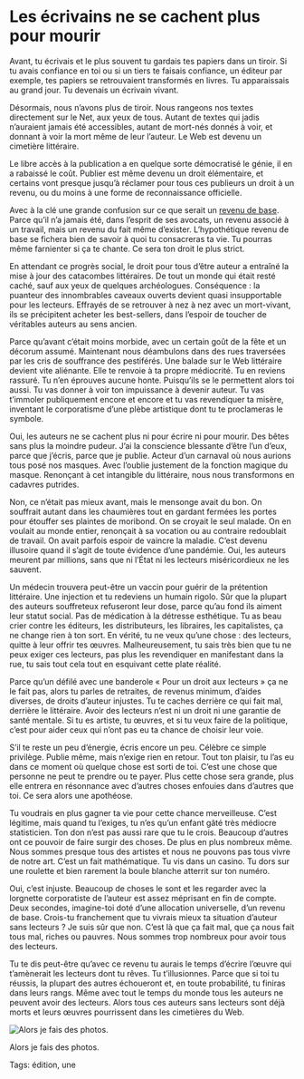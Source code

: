 # Les écrivains ne se cachent plus pour mourir

Avant, tu écrivais et le plus souvent tu gardais tes papiers dans un tiroir. Si tu avais confiance en toi ou si un tiers te faisais confiance, un éditeur par exemple, tes papiers se retrouvaient transformés en livres. Tu apparaissais au grand jour. Tu devenais un écrivain vivant.

Désormais, nous n’avons plus de tiroir. Nous rangeons nos textes directement sur le Net, aux yeux de tous. Autant de textes qui jadis n’auraient jamais été accessibles, autant de mort-nés donnés à voir, et donnant à voir la mort même de leur l’auteur. Le Web est devenu un cimetière littéraire.

Le libre accès à la publication a en quelque sorte démocratisé le génie, il en a rabaissé le coût. Publier est même devenu un droit élémentaire, et certains vont presque jusqu’à réclamer pour tous ces publieurs un droit à un revenu, ou du moins à une forme de reconnaissance officielle.

Avec à la clé une grande confusion sur ce que serait un [revenu de base](/2014/10/25/mefiance-croissante-a-legard-des-militants-du-revenu-de-base/1/). Parce qu’il n’a jamais été, dans l’esprit de ses avocats, un revenu associé à un travail, mais un revenu du fait même d’exister. L’hypothétique revenu de base se fichera bien de savoir à quoi tu consacreras ta vie. Tu pourras même farnienter si ça te chante. Ce sera ton droit le plus strict.

En attendant ce progrès social, le droit pour tous d’être auteur a entraîné la mise à jour des catacombes littéraires. De tout un monde qui était resté caché, sauf aux yeux de quelques archéologues. Conséquence : la puanteur des innombrables caveaux ouverts devient quasi insupportable pour les lecteurs. Effrayés de se retrouver à nez à nez avec un mort-vivant, ils se précipitent acheter les best-sellers, dans l’espoir de toucher de véritables auteurs au sens ancien.

Parce qu’avant c’était moins morbide, avec un certain goût de la fête et un décorum assumé. Maintenant nous déambulons dans des rues traversées par les cris de souffrance des pestiférés. Une balade sur le Web littéraire devient vite aliénante. Elle te renvoie à ta propre médiocrité. Tu en reviens rassuré. Tu n’en éprouves aucune honte. Puisqu’ils se le permettent alors toi aussi. Tu vas donner à voir ton impuissance à devenir auteur. Tu vas t’immoler publiquement encore et encore et tu vas revendiquer ta misère, inventant le corporatisme d’une plèbe artistique dont tu te proclameras le symbole.

Oui, les auteurs ne se cachent plus ni pour écrire ni pour mourir. Des bêtes sans plus la moindre pudeur. J’ai la conscience blessante d’être l’un d’eux, parce que j’écris, parce que je publie. Acteur d’un carnaval où nous aurions tous posé nos masques. Avec l’oublie justement de la fonction magique du masque. Renonçant à cet intangible du littéraire, nous nous transformons en cadavres putrides.

Non, ce n’était pas mieux avant, mais le mensonge avait du bon. On souffrait autant dans les chaumières tout en gardant fermées les portes pour étouffer ses plaintes de moribond. On se croyait le seul malade. On en voulait au monde entier, renonçait à sa vocation ou au contraire redoublait de travail. On avait parfois espoir de vaincre la maladie. C’est devenu illusoire quand il s’agit de toute évidence d’une pandémie. Oui, les auteurs meurent par millions, sans que ni l’État ni les lecteurs miséricordieux ne les sauvent.

Un médecin trouvera peut-être un vaccin pour guérir de la prétention littéraire. Une injection et tu redeviens un humain rigolo. Sûr que la plupart des auteurs souffreteux refuseront leur dose, parce qu’au fond ils aiment leur statut social. Pas de médication à la détresse esthétique. Tu as beau crier contre les éditeurs, les distributeurs, les libraires, les capitalistes, ça ne change rien à ton sort. En vérité, tu ne veux qu’une chose : des lecteurs, quitte à leur offrir tes œuvres. Malheureusement, tu sais très bien que tu ne peux exiger ces lecteurs, pas plus les revendiquer en manifestant dans la rue, tu sais tout cela tout en esquivant cette plate réalité.

Parce qu’un défilé avec une banderole « Pour un droit aux lecteurs » ça ne le fait pas, alors tu parles de retraites, de revenus minimum, d’aides diverses, de droits d’auteur injustes. Tu te caches derrière ce qui fait mal, derrière le littéraire. Avoir des lecteurs n’est ni un droit ni une garantie de santé mentale. Si tu es artiste, tu œuvres, et si tu veux faire de la politique, c’est pour aider ceux qui n’ont pas eu ta chance de choisir leur voie.

S’il te reste un peu d’énergie, écris encore un peu. Célèbre ce simple privilège. Publie même, mais n’exige rien en retour. Tout ton plaisir, tu l’as eu dans ce moment où quelque chose est sorti de toi. C’est une chose que personne ne peut te prendre ou te payer. Plus cette chose sera grande, plus elle entrera en résonnance avec d’autres choses enfouies dans d’autres que toi. Ce sera alors une apothéose.

Tu voudrais en plus gagner ta vie pour cette chance merveilleuse. C’est légitime, mais quand tu l’exiges, tu n’es qu’un enfant gâté très médiocre statisticien. Ton don n’est pas aussi rare que tu le crois. Beaucoup d’autres ont ce pouvoir de faire surgir des choses. De plus en plus nombreux même. Nous sommes presque tous des artistes et nous ne pouvons pas tous vivre de notre art. C’est un fait mathématique. Tu vis dans un casino. Tu dors sur une roulette et bien rarement la boule blanche atterrit sur ton numéro.

Oui, c’est injuste. Beaucoup de choses le sont et les regarder avec la lorgnette corporatiste de l’auteur est assez méprisant en fin de compte. Deux secondes, imagine-toi doté d’une allocation universelle, d’un revenu de base. Crois-tu franchement que tu vivrais mieux ta situation d’auteur sans lecteurs ? Je suis sûr que non. C’est là que ça fait mal, que ça nous fait tous mal, riches ou pauvres. Nous sommes trop nombreux pour avoir tous des lecteurs.

Tu te dis peut-être qu’avec ce revenu tu aurais le temps d’écrire l’œuvre qui t’amènerait les lecteurs dont tu rêves. Tu t’illusionnes. Parce que si toi tu réussis, la plupart des autres échoueront et, en toute probabilité, tu finiras dans leurs rangs. Même avec tout le temps du monde tous les auteurs ne peuvent avoir des lecteurs. Alors tous ces auteurs sans lecteurs sont déjà morts et leurs œuvres pourrissent dans les cimetières du Web.

![Alors je fais des photos.](https://tcrouzet.com/images_tc/2015/02/alpe.jpg)

Alors je fais des photos.



Tags: édition, une